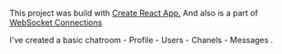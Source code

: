 This project was build with <a href="https://github.com/facebook/create-react-app">Create React App.</a> 
And also is a part of <a href='https://developer.mozilla.org/en-US/docs/Web/API/WebSockets_API/Writing_WebSocket_client_applications'> WebSocket Connections </a>

I've created a basic chatroom - Profile - Users - Chanels - Messages .